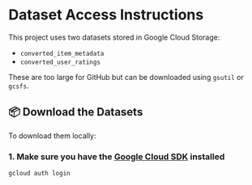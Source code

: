 # Dataset Access Instructions

This project uses two datasets stored in Google Cloud Storage:

- `converted_item_metadata`
- `converted_user_ratings`

These are too large for GitHub but can be downloaded using `gsutil` or `gcsfs`.

## 📦 Download the Datasets

To download them locally:

### 1. Make sure you have the [Google Cloud SDK](https://cloud.google.com/sdk/docs/install) installed

```bash
gcloud auth login
